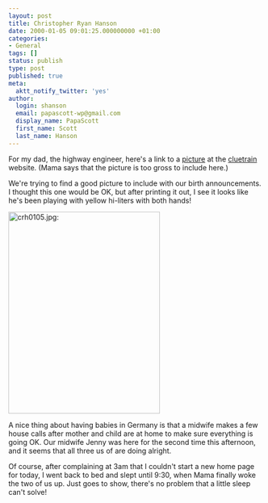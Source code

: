 ```yaml
---
layout: post
title: Christopher Ryan Hanson
date: 2000-01-05 09:01:25.000000000 +01:00
categories:
- General
tags: []
status: publish
type: post
published: true
meta:
  aktt_notify_twitter: 'yes'
author:
  login: shanson
  email: papascott-wp@gmail.com
  display_name: PapaScott
  first_name: Scott
  last_name: Hanson
---
```

<p>For my dad, the highway engineer, here's a link to a <a href="http://weblogs.userland.com/cluetrain/picture$13" target="_blank">picture</a> at the <a href="http://weblogs.userland.com/cluetrain/clues">cluetrain</a> website. (Mama says that the picture is too gross to include here.)</p>
<p>We're trying to find a good picture to include with our birth announcements. I thought this one would be OK, but after printing it out, I see it looks like he's been playing with yellow hi-liters with both hands!</p>
<p><img src="http://www.papascott.de/wordpress/wp-content/uploads/2000/01/crh0105.jpg" height="400" width="300" border="0" alt="crh0105.jpg: " /></p>
<p>A nice thing about having babies in Germany is that a midwife makes a few house calls after mother and child are at home to make sure everything is going OK. Our midwife Jenny was here for the second time this afternoon, and it seems that all three us of are doing alright.</p>
<p>Of course, after complaining at 3am that I couldn't start a new home page for today, I went back to bed and slept until 9:30, when Mama finally woke the two of us up. Just goes to show, there's no problem that a little sleep can't solve!</p>
